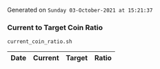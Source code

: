 Generated on `Sunday 03-October-2021 at 15:21:37`

### Current to Target Coin Ratio
`current_coin_ratio.sh`

Date|Current|Target|Ratio
---|---|---|---
